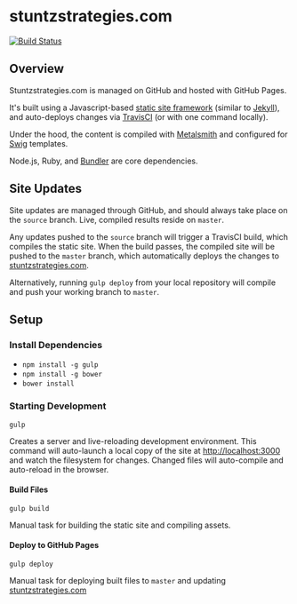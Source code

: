 # stuntzstrategies.com

[![Build Status](https://travis-ci.org/stuntz-strategies/stuntz-strategies.github.io.svg?branch=master)](https://travis-ci.org/stuntz-strategies/stuntz-strategies.github.io)

## Overview

Stuntzstrategies.com is managed on GitHub and hosted with GitHub Pages.

It's built using a Javascript-based [static site framework](https://github.com/jonlong/static-site) (similar to [Jekyll](http://jekyllrb.com)), and auto-deploys changes via [TravisCI](https://travis-ci.org/stuntz-strategies/stuntz-strategies.github.io/builds) (or with one command locally).

Under the hood, the content is compiled with [Metalsmith](https://github.com/segmentio/metalsmith) and configured for [Swig](https://github.com/paularmstrong/swig/) templates.

Node.js, Ruby, and [Bundler](http://bundler.io) are core dependencies.

## Site Updates

Site updates are managed through GitHub, and should always take place on the `source` branch. Live, compiled results reside on `master`.

Any updates pushed to the `source` branch will trigger a TravisCI build, which compiles the static site. When the build passes, the compiled site will be pushed to the `master` branch, which automatically deploys the changes to [stuntzstrategies.com](http://stuntzstrategies.com).

Alternatively, running `gulp deploy` from your local repository will compile and push your working branch to `master`.

## Setup

### Install Dependencies

- `npm install -g gulp`
- `npm install -g bower`
- `bower install`

### Starting Development

`gulp`

Creates a server and live-reloading development environment. This command will auto-launch a local copy of the site at [http://localhost:3000](http://localhost:3000) and watch the filesystem for changes. Changed files will auto-compile and auto-reload in the browser.

#### Build Files

`gulp build`

Manual task for building the static site and compiling assets.

#### Deploy to GitHub Pages

`gulp deploy`

Manual task for deploying built files to `master` and updating [stuntzstrategies.com](http://stuntzstrategies.com)
